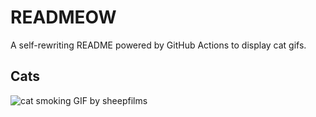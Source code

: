 # READMEOW

A self-rewriting README powered by GitHub Actions to display cat gifs.

## Cats

![cat smoking GIF by sheepfilms](https://media2.giphy.com/media/l0ExdMHUDKteztyfe/200.gif?cid=9acd02dakb0mq6fwpxzh373cjil795hsshp41lny4hgqqhfd&ep=v1_gifs_search&rid=200.gif&ct=g)
